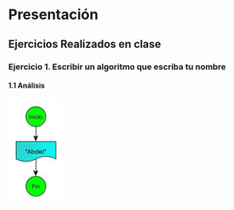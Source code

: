# Presentación
## Ejercicios Realizados en clase
### Ejercicio 1. Escribir un algoritmo que escriba tu nombre
#### 1.1 Análisis
![image](https://github.com/Abdiel-Cisneros/Fundamentos_Programaci-n_ICI/blob/cf7d86bf4673307c448620d2c9e224e1adb7726e/1.jpg)

